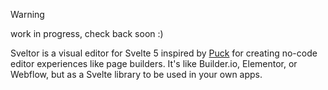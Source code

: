 > [!WARNING]
> work in progress, check back soon :)

Sveltor is a visual editor for Svelte 5 inspired by [Puck](https://puckeditor.com) for creating no-code editor experiences like page builders. It's like Builder.io, Elementor, or Webflow, but as a Svelte library to be used in your own apps.
